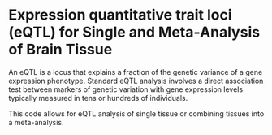 # Expression quantitative trait loci (eQTL) for Single and Meta-Analysis of Brain Tissue 
         
An eQTL is a locus that explains a fraction of the genetic variance of a gene expression phenotype. Standard eQTL analysis involves a direct association test between markers of genetic variation with gene expression levels typically measured in tens or hundreds of individuals.               
              
This code allows for eQTL analysis of single tissue or combining tissues into a meta-analysis.                             
               
         
                  
      
  
   
   
